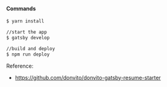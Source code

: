 #### Commands

```sh
$ yarn install

//start the app
$ gatsby develop 

//build and deploy
$ npm run deploy
```

Reference:
- https://github.com/donvito/donvito-gatsby-resume-starter